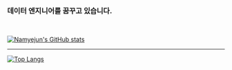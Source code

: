 ### 데이터 엔지니어를 꿈꾸고 있습니다.
<br>

[![Namyejun's GitHub stats](https://github-readme-stats.vercel.app/api?username=Namyejun&show_icons=true&theme=discord_old_blurple)](https://github.com/anuraghazra/github-readme-stats)

---

[![Top Langs](https://github-readme-stats.vercel.app/api/top-langs/?username=Namyejun&theme=discord_old_blurple&layout=compact)](https://github.com/anuraghazra/github-readme-stats)
